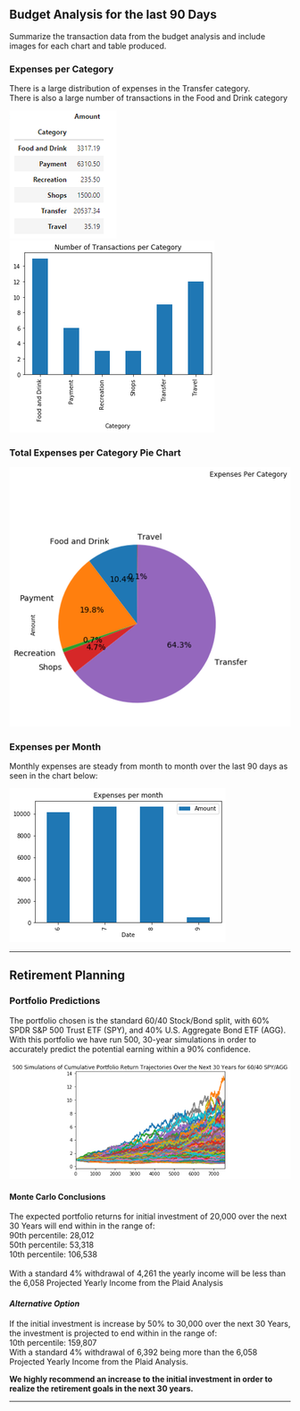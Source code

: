 ## Budget Analysis for the last 90 Days
Summarize the transaction data from the budget analysis and include images for each chart and table produced.

### Expenses per Category
There is a large distribution of expenses in the Transfer category.  </br>
There is also a large number of transactions in the Food and Drink category </br>

![Expenses_per_cat.png](./Images/Expenses_per_cat.PNG)![Number_trnx_bar.png](./Images/Number_trnx_bar.png)

### Total Expenses per Category Pie Chart

![Budget_pie.png](./Images/Budget_pie.png) 

### Expenses per Month
Monthly expenses are steady from month to month over the last 90 days as seen in the chart below:

![Number_trnx_bar.png](./Images/Expenses_month_bar.png)

---

## **Retirement Planning**


### **Portfolio Predictions**

The portfolio chosen is the standard 60/40 Stock/Bond split, with 60% SPDR S&P 500 Trust ETF (SPY), and 40% U.S. Aggregate Bond ETF (AGG).  With this portfolio we have run 500, 30-year simulations in order to accurately predict  the potential earning within a 90% confidence.

![Monte_Carlo.png](./Images/Monte_Carlo.png)

#### **Monte Carlo Conclusions**

The expected portfolio returns for initial investment of 20,000 over the next 30 Years will end within in the range of: </br>
90th percentile: 28,012 </br>
50th percentile: 53,318  </br>
10th percentile: 106,538 </br>
</br>
With a standard 4% withdrawal of 4,261 the yearly income will be less than the 6,058 Projected Yearly Income from the Plaid Analysis

#### *Alternative Option*
If the initial investment is increase by 50% to 30,000 over the next 30 Years, the investment is projected to end within in the range of:</br>
10th percentile: 159,807</br>
With a standard 4% withdrawal of 6,392 being more than the 6,058 Projected Yearly Income from the Plaid Analysis.

**We highly recommend an increase to the initial investment in order to realize the retirement goals in the next 30 years.**

---